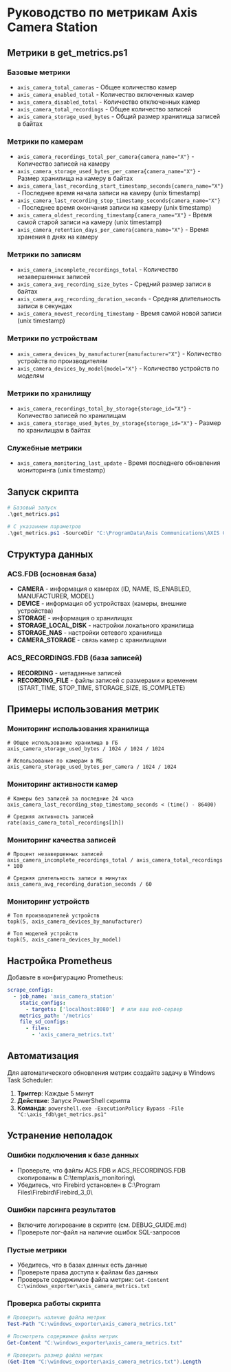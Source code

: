 # Руководство по метрикам Axis Camera Station

## Метрики в get_metrics.ps1

### Базовые метрики
- `axis_camera_total_cameras` - Общее количество камер
- `axis_camera_enabled_total` - Количество включенных камер
- `axis_camera_disabled_total` - Количество отключенных камер
- `axis_camera_total_recordings` - Общее количество записей
- `axis_camera_storage_used_bytes` - Общий размер хранилища записей в байтах

### Метрики по камерам
- `axis_camera_recordings_total_per_camera{camera_name="X"}` - Количество записей на камеру
- `axis_camera_storage_used_bytes_per_camera{camera_name="X"}` - Размер хранилища на камеру в байтах
- `axis_camera_last_recording_start_timestamp_seconds{camera_name="X"}` - Последнее время начала записи на камеру (unix timestamp)
- `axis_camera_last_recording_stop_timestamp_seconds{camera_name="X"}` - Последнее время окончания записи на камеру (unix timestamp)
- `axis_camera_oldest_recording_timestamp{camera_name="X"}` - Время самой старой записи на камеру (unix timestamp)
- `axis_camera_retention_days_per_camera{camera_name="X"}` - Время хранения в днях на камеру

### Метрики по записям
- `axis_camera_incomplete_recordings_total` - Количество незавершенных записей
- `axis_camera_avg_recording_size_bytes` - Средний размер записи в байтах
- `axis_camera_avg_recording_duration_seconds` - Средняя длительность записи в секундах
- `axis_camera_newest_recording_timestamp` - Время самой новой записи (unix timestamp)

### Метрики по устройствам
- `axis_camera_devices_by_manufacturer{manufacturer="X"}` - Количество устройств по производителям
- `axis_camera_devices_by_model{model="X"}` - Количество устройств по моделям

### Метрики по хранилищу
- `axis_camera_recordings_total_by_storage{storage_id="X"}` - Количество записей по хранилищам
- `axis_camera_storage_used_bytes_by_storage{storage_id="X"}` - Размер по хранилищам в байтах

### Служебные метрики
- `axis_camera_monitoring_last_update` - Время последнего обновления мониторинга (unix timestamp)

## Запуск скрипта

```powershell
# Базовый запуск
.\get_metrics.ps1

# С указанием параметров
.\get_metrics.ps1 -SourceDir "C:\ProgramData\Axis Communications\AXIS Camera Station Server" -TempDir "C:\temp\axis_monitoring" -ExportDir "C:\windows_exporter" -FirebirdPath "C:\Program Files\Firebird\Firebird_3_0\isql.exe"
```

## Структура данных

### ACS.FDB (основная база)
- **CAMERA** - информация о камерах (ID, NAME, IS_ENABLED, MANUFACTURER, MODEL)
- **DEVICE** - информация об устройствах (камеры, внешние устройства)
- **STORAGE** - информация о хранилищах
- **STORAGE_LOCAL_DISK** - настройки локального хранилища
- **STORAGE_NAS** - настройки сетевого хранилища
- **CAMERA_STORAGE** - связь камер с хранилищами

### ACS_RECORDINGS.FDB (база записей)
- **RECORDING** - метаданные записей
- **RECORDING_FILE** - файлы записей с размерами и временем (START_TIME, STOP_TIME, STORAGE_SIZE, IS_COMPLETE)

## Примеры использования метрик

### Мониторинг использования хранилища
```promql
# Общее использование хранилища в ГБ
axis_camera_storage_used_bytes / 1024 / 1024 / 1024

# Использование по камерам в МБ
axis_camera_storage_used_bytes_per_camera / 1024 / 1024
```

### Мониторинг активности камер
```promql
# Камеры без записей за последние 24 часа
axis_camera_last_recording_stop_timestamp_seconds < (time() - 86400)

# Средняя активность записей
rate(axis_camera_total_recordings[1h])
```

### Мониторинг качества записей
```promql
# Процент незавершенных записей
axis_camera_incomplete_recordings_total / axis_camera_total_recordings * 100

# Средняя длительность записи в минутах
axis_camera_avg_recording_duration_seconds / 60
```

### Мониторинг устройств
```promql
# Топ производителей устройств
topk(5, axis_camera_devices_by_manufacturer)

# Топ моделей устройств
topk(5, axis_camera_devices_by_model)
```

## Настройка Prometheus

Добавьте в конфигурацию Prometheus:

```yaml
scrape_configs:
  - job_name: 'axis_camera_station'
    static_configs:
      - targets: ['localhost:8080']  # или ваш веб-сервер
    metrics_path: '/metrics'
    file_sd_configs:
      - files:
        - 'axis_camera_metrics.txt'
```

## Автоматизация

Для автоматического обновления метрик создайте задачу в Windows Task Scheduler:

1. **Триггер**: Каждые 5 минут
2. **Действие**: Запуск PowerShell скрипта
3. **Команда**: `powershell.exe -ExecutionPolicy Bypass -File "C:\axis_fdb\get_metrics.ps1"`

## Устранение неполадок

### Ошибки подключения к базе данных
- Проверьте, что файлы ACS.FDB и ACS_RECORDINGS.FDB скопированы в C:\temp\axis_monitoring\
- Убедитесь, что Firebird установлен в C:\Program Files\Firebird\Firebird_3_0\

### Ошибки парсинга результатов
- Включите логирование в скрипте (см. DEBUG_GUIDE.md)
- Проверьте лог-файл на наличие ошибок SQL-запросов

### Пустые метрики
- Убедитесь, что в базах данных есть данные
- Проверьте права доступа к файлам баз данных
- Проверьте содержимое файла метрик: `Get-Content C:\windows_exporter\axis_camera_metrics.txt`

### Проверка работы скрипта
```powershell
# Проверить наличие файла метрик
Test-Path "C:\windows_exporter\axis_camera_metrics.txt"

# Посмотреть содержимое файла метрик
Get-Content "C:\windows_exporter\axis_camera_metrics.txt"

# Проверить размер файла метрик
(Get-Item "C:\windows_exporter\axis_camera_metrics.txt").Length
``` 